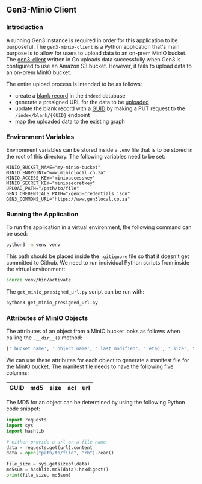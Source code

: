 ## Gen3-Minio Client
### Introduction
A running Gen3 instance is required in order for this application to be purposeful. The `gen3-minio-client` is a Python application that's main purpose is to allow for users to upload data to an on-prem MinIO bucket. The [gen3-client](https://github.com/uc-cdis/cdis-data-client) written in Go uploads data successfully when Gen3 is configured to use an Amazon S3 bucket. However, it fails to upload data to an on-prem MinIO bucket.    

The entire upload process is intended to be as follows:
- create a [blank record](https://uc-cdis.github.io/gen3sdk-python/_build/html/indexing.html#gen3.index.Gen3Index.create_blank) in the `indexd` database   
- generate a presigned URL for the data to be [uploaded](https://uc-cdis.github.io/gen3sdk-python/_build/html/file.html#gen3.file.Gen3File.upload_file)   
- update the blank record with a [GUID](https://uc-cdis.github.io/gen3sdk-python/_build/html/file.html#gen3.file.Gen3File.upload_file_to_guid) by making a PUT request to the `/index​/blank​/{GUID}` endpoint   
- [map](https://uc-cdis.github.io/gen3sdk-python/_build/html/submission.html#gen3.submission.Gen3Submission.submit_record) the uploaded data to the existing graph   

### Environment Variables
Environment variables can be stored inside a `.env` file that is to be stored in the root of this directory. The following variables need to be set:
```env
MINIO_BUCKET_NAME="my-minio-bucket"
MINIO_ENDPOINT="www.miniolocal.co.za"
MINIO_ACCESS_KEY="minioaccesskey"
MINIO_SECRET_KEY="miniosecretkey"
UPLOAD_PATH="/path/to/file"
GEN3_CREDENTIALS_PATH="/gen3-credentials.json"
GEN3_COMMONS_URL="https://www.gen3local.co.za"
```

### Running the Application
To run the application in a virtual environment, the following command can be used:
```bash
python3 -m venv venv
```
This path should be placed inside the `.gitignore` file so that it doesn't get committed to Github. We need to run individual Python scripts from inside the virtual environment:
```bash
source venv/bin/activate
```
The `get_minio_presigned_url.py` script can be run with:
```bash
python3 get_minio_presigned_url.py
```

### Attributes of MinIO Objects
The attributes of an object from a MinIO bucket looks as follows when calling the `.__dir__()` method:
```python
['_bucket_name', '_object_name', '_last_modified', '_etag', '_size', '_metadata', '_version_id', '_is_latest', '_storage_class', '_owner_id', '_owner_name', '_content_type', '_is_delete_marker', '_tags', '__module__', '__doc__', '__init__', 'bucket_name', 'object_name', 'is_dir', 'last_modified', 'etag', 'size', 'metadata', 'version_id', 'is_latest', 'storage_class', 'owner_id', 'owner_name', 'is_delete_marker', 'content_type', 'tags', 'fromxml', '__dict__', '__weakref__', '__new__', '__repr__', '__hash__', '__str__', '__getattribute__', '__setattr__', '__delattr__', '__lt__', '__le__', '__eq__', '__ne__', '__gt__', '__ge__', '__reduce_ex__', '__reduce__', '__getstate__', '__subclasshook__', '__init_subclass__', '__format__', '__sizeof__', '__dir__', '__class__']
```
We can use these attributes for each object to generate a manifest file for the MinIO bucket. The manifest file needs to have the following five columns:   

| GUID | md5 | size | acl | url |
|------|-----|------|-----|-----|

The MD5 for an object can be determined by using the following Python code snippet:
```python
import requests
import sys
import hashlib

# either provide a url or a file name
data = requests.get(url).content
data = open("path/to/file", "rb").read()

file_size = sys.getsizeof(data)
md5sum = hashlib.md5(data).hexdigest()
print(file_size, md5sum)
```